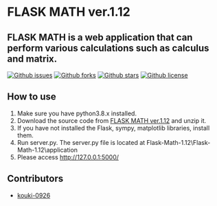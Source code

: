 # FLASK MATH  ver.1.12

## FLASK MATH is a web application that can perform various calculations such as calculus and matrix.

[![Github issues](https://img.shields.io/github/issues/kouki-0926/Flask-Math)](https://github.com/kouki-0926/Flask-Math/issues)
[![Github forks](https://img.shields.io/github/forks/kouki-0926/Flask-Math)](https://github.com/kouki-0926/Flask-Math/network/members)
[![Github stars](https://img.shields.io/github/stars/kouki-0926/Flask-Math)](https://github.com/kouki-0926/Flask-Math/stargazers)
[![Github license](https://img.shields.io/github/license/kouki-0926/Flask-Math)](https://github.com/kouki-0926/Flask-Math/)

## How to use
1. Make sure you have python3.8.x installed.
1. Download the source code from [FLASK MATH ver.1.12](https://github.com/kouki7910/Flask-Math/archive/v1.12.zip) and unzip it.
1. If you have not installed the Flask, sympy, matplotlib libraries, install them.
1. Run server.py. The server.py file is located at Flask-Math-1.12\Flask-Math-1.12\application
1. Please access http://127.0.0.1:5000/

## Contributors

- [kouki-0926](https://github.com/kouki-0926)
